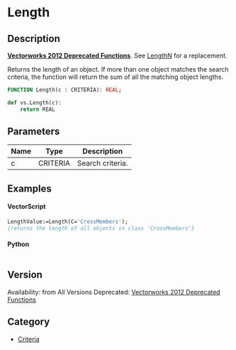 # Length

## Description
<b>[Vectorworks 2012 Deprecated Functions](../../Common/Versions/Vectorworks%202012.md)</b>. See [LengthN](LengthN.md) for a replacement.

Returns the length of an object. If more than one object matches the search criteria, the function will return the sum of all the matching object lengths.

```pascal
FUNCTION Length(c : CRITERIA): REAL;
```

```python
def vs.Length(c):
    return REAL
```

## Parameters
|Name|Type|Description|
|---|---|---|
|c|CRITERIA|Search criteria.|

## Examples
#### VectorScript ####
```pascal
LengthValue:=Length(C='CrossMembers');
{returns the length of all objects in class 'CrossMembers'}
```
#### Python ####
```python

```

## Version
Availability: from All Versions
Deprecated: [Vectorworks 2012 Deprecated Functions](../../Common/Versions/Vectorworks%202012.md)

## Category
* [Criteria](../Categories/Criteria.md)
